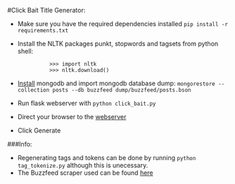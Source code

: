#Click Bait Title Generator:
- Make sure you have the required dependencies installed
`pip install -r requirements.txt`
- Install the NLTK packages punkt, stopwords and tagsets from python shell:

				>>> import nltk
 				>>> nltk.download()
- [Install](https://docs.mongodb.org/v3.0/administration/install-on-linux/) mongodb and import mongodb database dump:
`mongorestore --collection posts --db buzzfeed dump/buzzfeed/posts.bson`
- Run flask webserver with `python click_bait.py`
- Direct your browser to the [webserver](http://127.0.0.1:5000/)
- Click Generate

###Info:
- Regenerating tags and tokens can be done by running `python tag_tokenize.py` although this is unecessary.
- The Buzzfeed scraper used can be found [here](https://github.com/fowler446/buzz_scraper)

	



